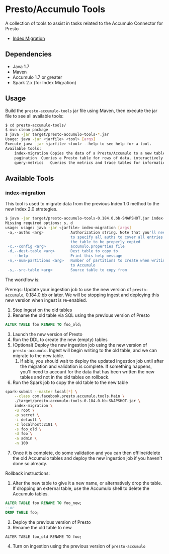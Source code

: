 <!---
Copyright 2016 Bloomberg L.P.

Licensed under the Apache License, Version 2.0 (the "License");
you may not use this file except in compliance with the License.
You may obtain a copy of the License at

    http://www.apache.org/licenses/LICENSE-2.0

Unless required by applicable law or agreed to in writing, software
distributed under the License is distributed on an "AS IS" BASIS,
WITHOUT WARRANTIES OR CONDITIONS OF ANY KIND, either express or implied.
See the License for the specific language governing permissions and
limitations under the License.
-->
# Presto/Accumulo Tools

A collection of tools to assist in tasks related to the Accumulo Connector for Presto

* [Index Migration](#index-migration)

## Dependencies
* Java 1.7
* Maven
* Accumulo 1.7 or greater
* Spark 2.x (for Index Migration)

## Usage
Build the `presto-accumulo-tools` jar file using Maven, then execute the jar file to see all available tools:

```bash
$ cd presto-accumulo-tools/
$ mvn clean package
$ java -jar target/presto-accumulo-tools-*.jar 
Usage: java -jar <jarfile> <tool> [args]
Execute java -jar <jarfile> <tool> --help to see help for a tool.
Available tools:
	index-migration	Copies the data of a Presto/Accumulo to a new table using the new indexing methods
	pagination	Queries a Presto table for rows of data, interactively displaying the results in pages
	query-metrics	Queries the metrics and trace tables for information regarding a Presto query
```

## Available Tools

### index-migration

This tool is used to migrate data from the previous Index 1.0 method to the new Index 2.0 strategies.

```bash
$ java -jar target/presto-accumulo-tools-0.184.0.bb-SNAPSHOT.jar index-migration --help
Missing required options: s, d
usage: usage: java -jar <jarfile> index-migration [args]
 -a,--auths <arg>            Authorization string. Note that you'll need
                             to specify all auths to cover all entries in
                             the table to be properly copied
 -c,--config <arg>           accumulo.properties file
 -d,--dest-table <arg>       Dest table to copy to
    --help                   Print this help message
 -n,--num-partitions <arg>   Number of partitions to create when writing
                             to Accumulo
 -s,--src-table <arg>        Source table to copy from
```

The workflow is:

Prereqs: Update your ingestion job to use the new version of `presto-accumulo`, 0.184.0.bb or later.  We will be stopping ingest and deploying this new version when ingest is re-enabled.

1. Stop ingest on the old tables
2. Rename the old table via SQL using the previous version of Presto
```sql
ALTER TABLE foo RENAME TO foo_old;
```
3. Launch the new version of Presto
4. Run the DDL to create the new (empty) tables
5. (Optional) Deploy the new ingestion job using the new version of `presto-accumulo`.  Ingest will begin writing to the old table, and we can migrate to the new table.
    1.  If able, you should wait to deploy the updated ingestion job until after the migration and validation is complete.  If something happens, you'll need to account for the data that has been written the new tables and not in the old tables on rollback.
6. Run the Spark job to copy the old table to the new table

```bash
spark-submit --master local[*] \
    --class com.facebook.presto.accumulo.tools.Main \
    ./target/presto-accumulo-tools-0.184.0.bb-SNAPSHOT.jar \
    index-migration \
    -u root \
    -p secret \
    -i default \
    -z localhost:2181 \
    -s foo_old \
    -d foo \
    -a admin \
    -n 100
```

7. Once it is complete, do some validation and you can then offline/delete the old Accumulo tables and deploy the new ingestion job if you haven't done so already.

Rollback instructions:

1. Alter the new table to give it a new name, or alternatively drop the table.  If dropping an external table, use the Accumulo shell to delete the Accumulo tables.
```sql
ALTER TABLE foo RENAME TO foo_new;
--or
DROP TABLE foo;
```

2. Deploy the previous version of Presto
3. Rename the old table to new
```
ALTER TABLE foo_old RENAME TO foo;
```

4. Turn on ingestion using the previous version of `presto-accumulo`
